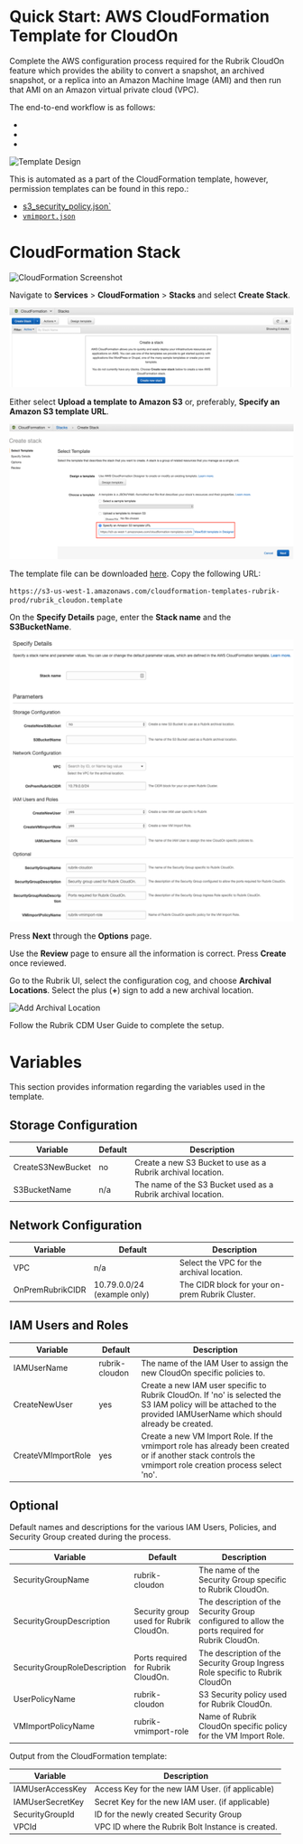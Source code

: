 # Quick Start: AWS CloudFormation Template for CloudOn

Complete the AWS configuration process required for the Rubrik CloudOn feature which provides the ability to convert a snapshot, an archived snapshot, or a replica into an Amazon Machine Image (AMI) and then run that AMI on an Amazon virtual private cloud (VPC).

The end-to-end workflow is as follows:

* 
* 
* 

![Template Design](/docs/img/rubrik_cloudout-designer.png)

This is automated as a part of the CloudFormation template, however, permission templates can be found in this repo.:

* [s3_security_policy.json`](/s3_security_policy.json)
* [`vmimport.json`](/vmimport.json)

# CloudFormation Stack

![CloudFormation Screenshot](https://user-images.githubusercontent.com/8610203/40571753-2e30a05c-6064-11e8-9569-489446ce5bc7.png)

Navigate to **Services** > **CloudFormation** > **Stacks** and select **Create Stack**. 

![Create a Stack](/docs/img/image1.png)

Either select **Upload a template to Amazon S3** or, preferably, **Specify an Amazon S3 template URL**. 

![Select Template](/docs/img/image2.png)

The template file can be downloaded [here](https://s3-us-west-1.amazonaws.com/cloudformation-templates-rubrik-prod/rubrik_cloudon.template). Copy the following URL:

```
https://s3-us-west-1.amazonaws.com/cloudformation-templates-rubrik-prod/rubrik_cloudon.template
```

On the **Specify Details** page, enter the **Stack name** and the **S3BucketName**. 

![Specify Details](/docs/img/image3.png)

Press **Next** through the **Options** page. 

Use the **Review** page to ensure all the information is correct. Press **Create** once reviewed.

Go to the Rubrik UI, select the configuration cog, and choose **Archival Locations**. Select the plus (**+**) sign to add a new archival location. 

![Add Archival Location](/docs/img/image4.png)

Follow the Rubrik CDM User Guide to complete the setup. 

# Variables

This section provides information regarding the variables used in the template. 

## Storage Configuration

| Variable  |  Default | Description  |
|---|---|---|
| CreateS3NewBucket | no | Create a new S3 Bucket to use as a Rubrik archival location.|
| S3BucketName | n/a |The name of the S3 Bucket used as a Rubrik archival location.|

## Network Configuration

| Variable  |  Default | Description  |
|---|---|---|
| VPC | n/a | Select the VPC for the archival location. |
| OnPremRubrikCIDR | 10.79.0.0/24 (example only) | The CIDR block for your on-prem Rubrik Cluster. |

## IAM Users and Roles

| Variable  |  Default | Description  |
|---|---|---|
| IAMUserName | rubrik-cloudon | The name of the IAM User to assign the new CloudOn specific policies to. |
| CreateNewUser | yes | Create a new IAM user specific to Rubrik CloudOn. If 'no' is selected the S3 IAM policy will be attached to the provided IAMUserName which should already be created. |
| CreateVMImportRole |yes | Create a new VM Import Role. If the vmimport role has already been created or if another stack controls the vmimport role creation process select 'no'. |

## Optional

Default names and descriptions for the various IAM Users, Policies, and Security Group created during the process.

| Variable  |  Default | Description  |
|---|---|---|
|SecurityGroupName | rubrik-cloudon | The name of the Security Group specific to Rubrik CloudOn. |
| SecurityGroupDescription | Security group used for Rubrik CloudOn. | The description of the Security Group configured to allow the ports required for Rubrik CloudOn. |
| SecurityGroupRoleDescription | Ports required for Rubrik CloudOn. |The description of the Security Group Ingress Role specific to Rubrik CloudOn |
| UserPolicyName |rubrik-cloudon |S3 Security policy used for Rubrik CloudOn.|
| VMImportPolicyName | rubrik-vmimport-role | Name of Rubrik CloudOn specific policy for the VM Import Role. |

Output from the CloudFormation template: 

| Variable | Description |
|---|---|
| IAMUserAccessKey | Access Key for the new IAM User.  (if applicable) |
| IAMUserSecretKey | Secret Key for the new IAM user.  (if applicable) |
| SecurityGroupId | ID for the newly created Security Group |
| VPCId | VPC ID where the Rubrik Bolt Instance is created. |